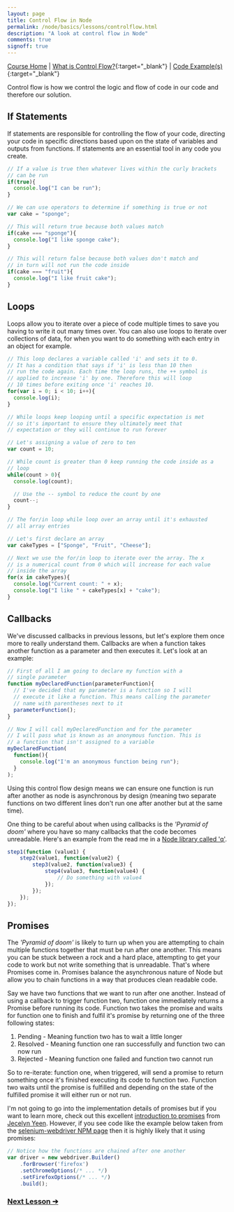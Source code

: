 ```yaml
---
layout: page
title: Control Flow in Node
permalink: /node/basics/lessons/controlflow.html
description: "A look at control flow in Node"
comments: true
signoff: true
---
```

[Course Home](../../course) \| [What is Control Flow?](/programming/lessons/controlflow){:target="_blank"} \| [Code Example(s)](https://github.com/mwinteringham/free-node-basics-course/blob/master/nodelessons/F_ControlFlow.js){:target="_blank"}

Control flow is how we control the logic and flow of code in our code and therefore our solution.

## If Statements
If statements are responsible for controlling the flow of your code, directing your code in specific directions based upon on the state of variables and outputs from functions. If statements are an essential tool in any code you create.

```javascript
// If a value is true then whatever lives within the curly brackets
// can be run
if(true){
  console.log("I can be run");
}

// We can use operators to determine if something is true or not
var cake = "sponge";

// This will return true because both values match
if(cake === "sponge"){
  console.log("I like sponge cake");
}

// This will return false because both values don't match and
// in turn will not run the code inside
if(cake === "fruit"){
  console.log("I like fruit cake");
}
```

## Loops
Loops allow you to iterate over a piece of code multiple times to save you having to write it out many times over. You can also use loops to iterate over collections of data, for when you want to do something with each entry in an object for example.

```javascript
// This loop declares a variable called 'i' and sets it to 0.
// It has a condition that says if 'i' is less than 10 then
// run the code again. Each time the loop runs, the ++ symbol is
// applied to increase 'i' by one. Therefore this will loop
// 10 times before exiting once 'i' reaches 10.
for(var i = 0; i < 10; i++){
  console.log(i);
}

// While loops keep looping until a specific expectation is met
// so it's important to ensure they ultimately meet that
// expectation or they will continue to run forever

// Let's assigning a value of zero to ten
var count = 10;

// While count is greater than 0 keep running the code inside as a
// loop
while(count > 0){
  console.log(count);

  // Use the -- symbol to reduce the count by one
  count--;
}

// The for/in loop while loop over an array until it's exhausted
// all array entries

// Let's first declare an array
var cakeTypes = ["Sponge", "Fruit", "Cheese"];

// Next we use the for/in loop to iterate over the array. The x
// is a numerical count from 0 which will increase for each value
// inside the array
for(x in cakeTypes){
  console.log("Current count: " + x);
  console.log("I like " + cakeTypes[x] + "cake");
}
```

## Callbacks

We've discussed callbacks in previous lessons, but let's explore them once more to really understand them. Callbacks are when a function takes another function as a parameter and then executes it. Let's look at an example:

```javascript
// First of all I am going to declare my function with a
// single parameter
function myDeclaredFunction(parameterFunction){
  // I've decided that my parameter is a function so I will
  // execute it like a function. This means calling the parameter
  // name with parentheses next to it
  parameterFunction();
}

// Now I will call myDeclaredFunction and for the parameter
// I will pass what is known as an anonymous function. This is
// a function that isn't assigned to a variable
myDeclaredFunction(
  function(){
    console.log("I'm an anonymous function being run");
  }
);
```

Using this control flow design means we can ensure one function is run after another as node is asynchronous by design (meaning two separate functions on two different lines don't run one after another but at the same time).

One thing to be careful about when using callbacks is the _'Pyramid of doom'_ where you have so many callbacks that the code becomes unreadable. Here's an example from the read me in a [Node library called 'q'](https://github.com/kriskowal/q).

```javascript
step1(function (value1) {
    step2(value1, function(value2) {
        step3(value2, function(value3) {
            step4(value3, function(value4) {
                // Do something with value4
            });
        });
    });
});
```

## Promises

The _'Pyramid of doom'_ is likely to turn up when you are attempting to chain multiple functions together that must be run after one another. This means you can be stuck between a rock and a hard place, attempting to get your code to work but not write something that is unreadable. That's where Promises come in. Promises balance the asynchronous nature of Node but allow you to chain functions in a way that produces clean readable code.

Say we have two functions that we want to run after one another. Instead of using a callback to trigger function two, function one immediately returns a Promise before running its code. Function two takes the promise and waits for function one to finish and fulfil it's promise by returning one of the three following states:

1. Pending  - Meaning function two has to wait a little longer
2. Resolved - Meaning function one ran successfully and function two can now run
3. Rejected - Meaning function one failed and function two cannot run

So to re-iterate: function one, when triggered, will send a promise to return something once it's finished executing its code to function two. Function two waits until the promise is fulfilled and depending on the state of the fulfilled promise it will either run or not run.

I'm not going to go into the implementation details of promises but if you want to learn more, check out this excellent [introduction to promises](https://scotch.io/tutorials/javascript-promises-for-dummies) from [Jecelyn Yeen](https://twitter.com/jecelynyeen). However, if you see code like the example below taken from the [selenium-webdriver NPM page](https://www.npmjs.com/package/selenium-webdriver) then it is highly likely that it using promises:

```javascript
// Notice how the functions are chained after one another
var driver = new webdriver.Builder()
    .forBrowser('firefox')
    .setChromeOptions(/* ... */)
    .setFirefoxOptions(/* ... */)
    .build();
```

### [Next Lesson &#10132;](../lessons/abstraction)
